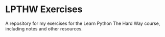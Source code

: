 # LPTHW Exercises
A repository for my exercises for the Learn Python The Hard Way course, including notes and other resources.
